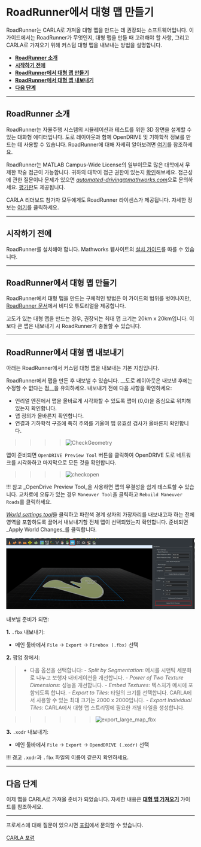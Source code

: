 # RoadRunner에서 대형 맵 만들기

RoadRunner는 CARLA로 가져올 대형 맵을 만드는 데 권장되는 소프트웨어입니다. 이 가이드에서는 RoadRunner가 무엇인지, 대형 맵을 만들 때 고려해야 할 사항, 그리고 CARLA로 가져오기 위해 커스텀 대형 맵을 내보내는 방법을 설명합니다.

- [__RoadRunner 소개__](#roadrunner-소개)
- [__시작하기 전에__](#시작하기-전에)
- [__RoadRunner에서 대형 맵 만들기__](#roadrunner에서-대형-맵-만들기)
- [__RoadRunner에서 대형 맵 내보내기__](#roadrunner에서-대형-맵-내보내기)
- [__다음 단계__](#다음-단계)
---
## RoadRunner 소개

RoadRunner는 자율주행 시스템의 시뮬레이션과 테스트를 위한 3D 장면을 설계할 수 있는 대화형 에디터입니다. 도로 레이아웃과 함께 OpenDRIVE 및 기하학적 정보를 만드는 데 사용할 수 있습니다. RoadRunner에 대해 자세히 알아보려면 [여기][rr_home]를 참조하세요.

RoadRunner는 MATLAB Campus-Wide License의 일부이므로 많은 대학에서 무제한 학술 접근이 가능합니다. 귀하의 대학이 접근 권한이 있는지 [확인][rr_eligibility]해보세요. 접근성에 관한 질문이나 문제가 있으면 *automated-driving@mathworks.com*으로 문의하세요. [평가판][rr_trial_version]도 제공됩니다.

CARLA 리더보드 참가자 모두에게도 RoadRunner 라이센스가 제공됩니다. 자세한 정보는 [여기][rr_leaderboard]를 클릭하세요.

[rr_home]: https://www.mathworks.com/products/roadrunner.html
[rr_trial_version]: https://www.mathworks.com/products/roadrunner.html
[rr_eligibility]: https://www.mathworks.com/academia/tah-support-program/eligibility.html
[rr_leaderboard]: https://www.mathworks.com/academia/student-competitions/carla-autonomous-driving-challenge.html

---
## 시작하기 전에 

RoadRunner를 설치해야 합니다. Mathworks 웹사이트의 [설치 가이드][rr_docs]를 따를 수 있습니다.   

[rr_docs]: https://www.mathworks.com/help/roadrunner/ug/install-and-activate-roadrunner.html

---

## RoadRunner에서 대형 맵 만들기

RoadRunner에서 대형 맵을 만드는 구체적인 방법은 이 가이드의 범위를 벗어나지만, [RoadRunner 문서][rr_tutorials]에서 비디오 튜토리얼을 제공합니다.

고도가 있는 대형 맵을 만드는 경우, 권장되는 최대 맵 크기는 20km x 20km입니다. 이보다 큰 맵은 내보내기 시 RoadRunner가 충돌할 수 있습니다.

[rr_tutorials]: https://www.mathworks.com/support/search.html?fq=asset_type_name:video%20category:roadrunner/index&page=1&s_tid=CRUX_topnav

---

## RoadRunner에서 대형 맵 내보내기

아래는 RoadRunner에서 커스텀 대형 맵을 내보내는 기본 지침입니다.

[exportlink]: https://www.mathworks.com/help/roadrunner/ug/Exporting-to-CARLA.html

RoadRunner에서 맵을 만든 후 내보낼 수 있습니다. __도로 레이아웃은 내보낸 후에는 수정할 수 없다는 점__을 유의하세요. 내보내기 전에 다음 사항을 확인하세요:

- 언리얼 엔진에서 맵을 올바르게 시각화할 수 있도록 맵이 (0,0)을 중심으로 위치해 있는지 확인합니다.
- 맵 정의가 올바른지 확인합니다.
- 연결과 기하학적 구조에 특히 주의를 기울여 맵 유효성 검사가 올바른지 확인합니다.

>>>>![CheckGeometry](../img/check_geometry.jpg)

맵이 준비되면 `OpenDRIVE Preview Tool` 버튼을 클릭하여 OpenDRIVE 도로 네트워크를 시각화하고 마지막으로 모든 것을 확인합니다.

>>>>![checkopen](../img/check_open.jpg)

!!! 참고
    _OpenDrive Preview Tool_을 사용하면 맵의 무결성을 쉽게 테스트할 수 있습니다. 교차로에 오류가 있는 경우 `Maneuver Tool`을 클릭하고 `Rebuild Maneuver Roads`를 클릭하세요.

[_World settings tool_](https://www.mathworks.com/help/roadrunner/ref/worldsettingstool.html)을 클릭하고 파란색 경계 상자의 가장자리를 내보내고자 하는 전체 영역을 포함하도록 끌어서 내보내기할 전체 맵이 선택되었는지 확인합니다. 준비되면 _Apply World Changes_를 클릭합니다.

![world_bounds_settings](img/rr_world_settings.png)

내보낼 준비가 되면:

__1.__ `.fbx` 내보내기:

  - 메인 툴바에서 `File` -> `Export` -> `Firebox (.fbx)` 선택

__2.__ 팝업 창에서:

>- 다음 옵션을 선택합니다:
    - _Split by Segmentation_: 메시를 시맨틱 세분화로 나누고 보행자 내비게이션을 개선합니다.
    - _Power of Two Texture Dimensions_: 성능을 개선합니다.
    - _Embed Textures_: 텍스처가 메시에 포함되도록 합니다.
    - _Export to Tiles_: 타일의 크기를 선택합니다. CARLA에서 사용할 수 있는 최대 크기는 2000 x 2000입니다.
    - _Export Individual Tiles_: CARLA에서 대형 맵 스트리밍에 필요한 개별 타일을 생성합니다.

>>>>>>![export_large_map_fbx](../img/large_map_export_fbx.png)

__3.__ `.xodr` 내보내기:

  - 메인 툴바에서 `File` -> `Export` -> `OpendDRIVE (.xodr)` 선택

!!! 경고
    `.xodr`과 `.fbx` 파일의 이름이 같은지 확인하세요.

---

## 다음 단계

이제 맵을 CARLA로 가져올 준비가 되었습니다. 자세한 내용은 [__대형 맵 가져오기__](large_map_import.md) 가이드를 참조하세요.

---

프로세스에 대해 질문이 있으시면 [포럼](https://github.com/carla-simulator/carla/discussions)에서 문의할 수 있습니다.

<div class="build-buttons">
<p>
<a href="https://github.com/carla-simulator/carla/discussions" target="_blank" class="btn btn-neutral" title="CARLA 포럼으로 이동">
CARLA 포럼</a>
</p>
</div>
